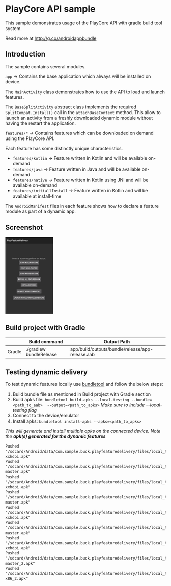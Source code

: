 # PlayCore API sample

This sample demonstrates usage of the PlayCore API with gradle build tool system.

Read more at http://g.co/androidappbundle

## Introduction

The sample contains several modules.

`app` -> Contains the base application which always will be installed on device.

The `MainActivity` class demonstrates how to use the API to load and launch features.

The `BaseSplitActivity` abstract class implements the required `SplitCompat.Install()` call
in the `attachBaseContext` method. This allow to launch an activity from a freshly downloaded
dynamic module without having the restart the application.

`features/*` -> Contains features which can be downloaded on demand using the PlayCore API.

Each feature has some distinctly unique characteristics.

* `features/kotlin` -> Feature written in Kotlin and will be available on-demand
* `features/java` -> Feature written in Java and will be available on-demand
* `features/native` -> Feature written in Kotlin using JNI  and will be available on-demand
* `features/initiallInstall` -> Feature written in Kotlin and will be available at install-time

The `AndroidManifest` files in each feature shows how to declare a feature module as part of a dynamic app.

## Screenshot

<img src="screenshots/main.png" width="30%" />

## Build project with Gradle
|        | **Build command**                  | **Output Path**                                  |
|--------|------------------------------------|--------------------------------------------------|
| Gradle | ./gradlew bundleRelease            | app/build/outputs/bundle/release/app-release.aab |

## Testing dynamic delivery

To test dynamic features locally use [bundletool](https://developer.android.com/studio/command-line/bundletool>bundletool) and follow the below steps:
1. Build bundle file as mentioned in Build project with Gradle section
2. Build apks file: `bundletool build-apks --local-testing --bundle=<path_to_aab>  --output=<path_to_apks>`
   _Make sure to include  --local-testing flag_
3. Connect to the device/emulator
4. Install apks: `bundletool install-apks --apks=<path_to_apks>`

_This will generate and install multiple apks on the connected device. Note the ***apk(s) generated for the dynamic features***_
```
Pushed "/sdcard/Android/data/com.sample.buck.playfeaturedelivery/files/local_testing/initialInstall-xxhdpi.apk"
Pushed "/sdcard/Android/data/com.sample.buck.playfeaturedelivery/files/local_testing/initialInstall-master.apk"
Pushed "/sdcard/Android/data/com.sample.buck.playfeaturedelivery/files/local_testing/java-xxhdpi.apk"
Pushed "/sdcard/Android/data/com.sample.buck.playfeaturedelivery/files/local_testing/java-master.apk"
Pushed "/sdcard/Android/data/com.sample.buck.playfeaturedelivery/files/local_testing/kotlin-xxhdpi.apk"
Pushed "/sdcard/Android/data/com.sample.buck.playfeaturedelivery/files/local_testing/kotlin-master.apk"
Pushed "/sdcard/Android/data/com.sample.buck.playfeaturedelivery/files/local_testing/native-xxhdpi.apk"
Pushed "/sdcard/Android/data/com.sample.buck.playfeaturedelivery/files/local_testing/native-master_2.apk"
Pushed "/sdcard/Android/data/com.sample.buck.playfeaturedelivery/files/local_testing/native-x86_2.apk"
```

